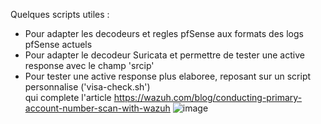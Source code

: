 Quelques scripts utiles  :

- Pour adapter les decodeurs et regles pfSense aux formats des logs pfSense actuels
- Pour adapter le decodeur Suricata et permettre de tester une active response avec le champ 'srcip'
- Pour tester une active response plus elaboree, reposant sur un script personnalise ('visa-check.sh') <br>
  qui complete l'article https://wazuh.com/blog/conducting-primary-account-number-scan-with-wazuh
![image](https://github.com/user-attachments/assets/269fd213-d985-4092-8e3c-f50ed2d419f2)

